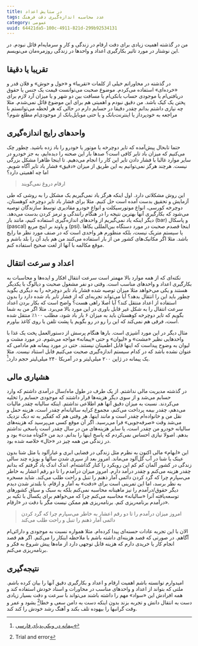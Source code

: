 ```yaml
---
title: در ستایش اعداد
tags: عدد محاسبه اندازه‌گیری دقت فرهنگ
category: عمومی
uuid: 64421da5-100c-4911-821d-299b92534131
---
```


من در گذشته اهمیت زیادی برای دقت ارقام در زندگی و کار و سرمایه‌ام قائل نبودم. در این نوشتار در مورد تاثیر بکارگیری اعداد و واحدها در زندگی روزمره‌مان می‌نویسم.

تقریبا یا دقیقا
---------------
در گذشته در محاوراتم خیلی از کلمات «تقریبا» و «حول و حوش» و فلان قدر و «خرده‌ای» استفاده می‌کردم. موضوع صحبت می‌توانست قیمت یک جنس یا حقوق دریافتی‌ام یا موجودی حساب بانکی‌ام یا مسافت بین دو شهر و یا میزان آرد لازم برای پختن یک کیک باشد. من دقیق نبودم و اهمیتی هم برای این موضوع قائل نمی‌شدم. مثلا چه نیازی داشتم بدانم چقدر دقیقا در حسابم دارم در حالی که هر لحظه می‌توانستم با مراجعه به خودپرداز یا اینترنت‌بانک و یا حتی موبایل‌بانک از موجودی‌ام مطلع شوم؟


واحدهای رایج اندازه‌گیری
-----------------------
حتما تابحال پیش‌آمده که تایر دوچرخه یا موتور یا خودرو را باد زده باشید. چطور چک می‌کنیم که میزان باد تایر کافی است؟ صدها بار این صحنه را دیده‌ایم، به جز خودرو در سایر موارد غالبا با فشار دادن تایر این کار را انجام می‌دهیم. تا اینجا ظاهرا مشکل بزرگی نیست. هرچند هرگز نمی‌توانیم به این طریق از میزان «دقیق» فشار باد تایر آگاه شویم. اما چه اهمیتی دارد؟

> ارقام دروغ نمی‌گویند


این روش مشکلاتی دارد. اول اینکه هرگز یاد نمی‌گیریم یک مشکل را به روشی که طی آزمایش و تحقیق بدست آمده است حل کنیم. مثلا برای فشار باد تایر دوچرخه کوهستان، دوچرخه کورسی، انواع موتورسیکلت و انواع خودرو مقادیری توسط سازندگان توصیه می‌شود که بکارگیری آنها بهترین نتیجه را در هنگام رانندگی و ترمز کردن بدست می‌دهد. دیگر اینکه یاد نمی‌گیریم از واحدهای اندازه‌گیری استفاده کنیم، مانند بار (bar) و پاسکال (pascal) و پاوند بر اینج مربع (psi). اینجا قصدم صحبت در مورد دستگاه بین‌المللی یکاها یا سیستم متریک نیست، بلکه منظورم هر واحدی است که در صنف مورد نظر ما رایج باشد. مثلا اگر مکانیک‌های کشور من از بار  استفاده می‌کنند من هم باید آن را بلد باشم و موقع مکالمه با آنها از لغت صحیح استفاده کنم.

اعداد و سرعت انتقال
-------------------
نکته‌ای که از همه موارد بالا مهمتر است سرعت انتقال افکار و ایده‌ها و محاسبات به بکارگیری اعداد و واحدهای مناسب است. وقتی دو نفر مشغول صحبت و دیالوگ با یکدیگر هستند و یکی می‌خواهد مثلا میزان توصیه شده فشار باد تایر دوچرخه را به دیگری بگوید چطور باید این را انتقال بدهد؟ آیا می‌تواند تجربه‌ای که از فشار تایر باد شده دارد را بدون استفاده از اعداد منتقل کند؟ آیا اصلا راهی هست؟ واضح است که بکار بردن اعداد سرعت انتقال را به شکل غیر قابل باوری در این مورد بالا می‌برد. مثلا اگر من به شما بگویم که تایر دوچرخه کوهستان باید به میزان ۶ بار باد شود، مطلب ۱۰۰٪ منتقل شده است، فرقی هم نمی‌کند که این را رو در رو بگویم یا پشت تلفن یا روی کاغذ بیاورم.

مثال دیگر در این مورد آشپزی است. بارها هنگام پرسش از دستورالعمل پخت یک غذا با واحدهایی نظیر «مشت» و «لیوان» و حتی «پیمانه» مواجه می‌شوم. در مورد مشت و لیوان به وضوح پیداست که اینها قابل اطمینان نیستند. حتی در مورد پیمانه هم مادامی که عنوان نشده باشد که در کدام سیستم اندازه‌گیری صحبت می‌کنیم قابل استناد نیست. مثلا یک پیمانه در ژاپن ۲۰۰ میلی‌لیتر و در آمریکا ۲۴۰ میلی‌لیتر حجم دارد‏[^2].


هشیاری مالی
-----------
در گذشته مدیریت مالی نداشتم. از یک طرف در طول ماه/سال درآمدی داشتم که وارد حسابم می‌شد و از سوی دیگر هزینه‌ها قرار داشتند که موجودی حسابم را تخلیه می‌کردند. نسبت به میزان دقیق آنها هم اطلاعی نداشتم. اینکه سالیانه چقدر مالیات می‌دهم، چقدر بیمه پرداخت می‌کنم، مجموع کرایه سالیانه‌ام چقدر است، هزینه حمل و نقل من و خانواده‌ام چقدر است و مانند اینها. هر وقتی هم که کفگیر به ته دیگ نزدیک می‌شد وقت «صرفه‌جویی» فرا می‌رسید. اگر آن موقع کسی می‌پرسید که هزینه‌های سالیانه خودرو من چقدر است، یا سایر هزینه‌های من در سال چقدر است پاسخی نداشتم بدهم. اصولا نیازی احساس نمی‌کردم که پاسخ اینها را بدانم. دید من «کوتاه مدت» بود و در زندگی من همه چیز در «حال» خلاصه شده بود. 

این «ابهام» مالی اکنون به نظرم مثل زندگی در فضایی ابری و غبارآلود یا مثل شنا بدون عینک یا شنا در آب گل‌آلود می‌ماند. امروز بعد از سپری شدن سالها و بویژه چند سالی زندگی در کشور آلمان کم کم این رویکرد را کنار گذاشته‌ام. اندک اندک یاد گرفتم که بدانم چقدر هزینه می‌کنم و چقدر درآمد دارم. امروز میزان درآمدم را تا دو رقم اعشار به خاطر می‌سپارم چرا که گرد کردن دائمی آمار ذهنم را تنبل و راحت طلب می‌کند. شاید مسخره به نظر برسد، اما این تمرینی است برای «دقت» به آمار و ارقام. با بلندتر شدن دیدم دیگر حقوق/درآمدم را نیز ماهینانه محاسبه نمی‌کنم بلکه به سبک و سیاق کشورهای توسعه‌یافته آنرا «سالیانه» محاسبه می‌کنم چرا که می‌خواهم برای یکسال با تکیه بر درآمدم برنامه‌ریزی کنم. برنامه‌ریزی هم ممکن نیست مگر با دقت در «ارقام».

> امروز میزان درآمدم را تا دو رقم اعشار به خاطر می‌سپارم چرا که گرد کردن دائمی آمار ذهنم را تنبل و راحت طلب می‌کند

الان با این تجربه عادات حسنه‌ای پیدا کرده‌ام. مثلا همواره نسبت به موجودی و دارائی‌ام آگاهم. در صورتی که قصد هزینه‌ای داشته باشم با ملاحظه اینکار را می‌کنم. اگر هم قصد انجام کار یا خریدی دارم که هزینه قابل توجهی دارد از ماه‌ها پیش شروع به فکر و برنامه‌ریزی می‌کنم.


نتیجه‌گیری
---------
امیدوارم توانسته باشم اهمیت ارقام و اعداد و بکارگیری دقیق آنها را بیان کرده باشم. ملتی که بتواند از اعداد و واحدهای مناسب در محاورات و اسناد خودش استفاده کند و همه افرادش این «سواد» مهم را داشته باشند می‌تواند با سرعت و دقت بسیار زیادی دست به انتقال دانش و تجربه بزند بدون اینکه دست به دامن سعی و خطا‏[^1] بشود و عمر و وقت گرانبها را بیهوده تلف بکند و آهنگ رشد خودش را کند کند.


[^1]: Trial and error
[^2]:[پیمانه در ویکی‌پدیای فارسی](http://fa.wikipedia.org/wiki/پیمانه_(واحد))

<script src="Chart.js"></script>

